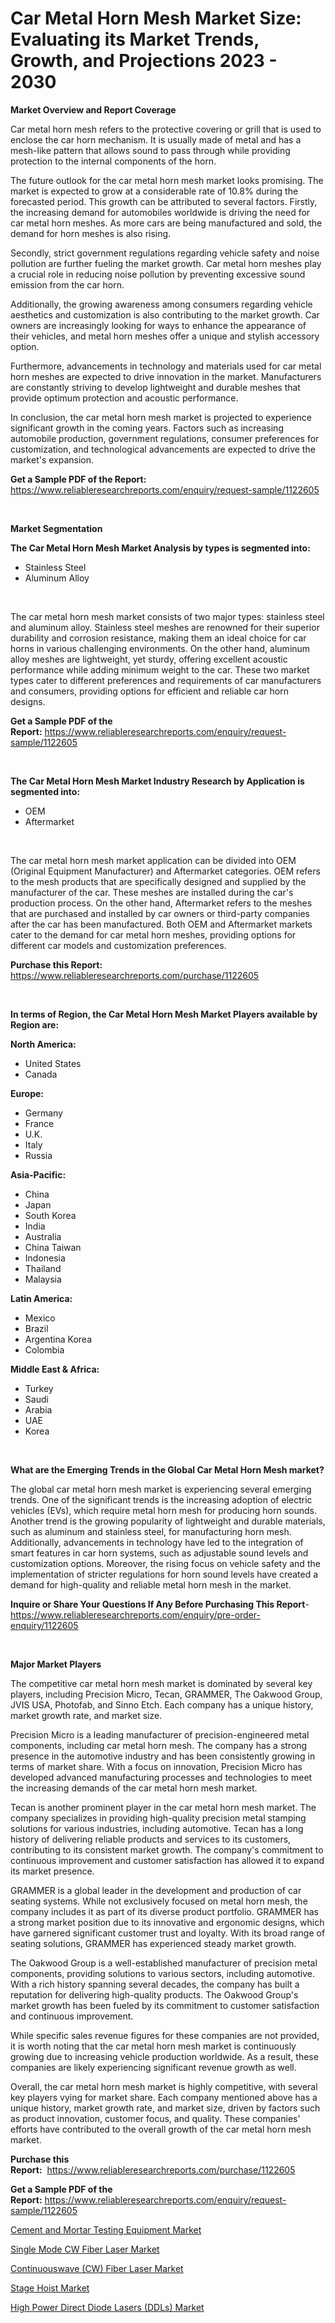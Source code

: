 <p><h1>Car Metal Horn Mesh Market Size: Evaluating its Market Trends, Growth, and Projections 2023 - 2030</h1></p><p><strong>Market Overview and Report Coverage</strong></p>
<p><p>Car metal horn mesh refers to the protective covering or grill that is used to enclose the car horn mechanism. It is usually made of metal and has a mesh-like pattern that allows sound to pass through while providing protection to the internal components of the horn.</p><p>The future outlook for the car metal horn mesh market looks promising. The market is expected to grow at a considerable rate of 10.8% during the forecasted period. This growth can be attributed to several factors. Firstly, the increasing demand for automobiles worldwide is driving the need for car metal horn meshes. As more cars are being manufactured and sold, the demand for horn meshes is also rising.</p><p>Secondly, strict government regulations regarding vehicle safety and noise pollution are further fueling the market growth. Car metal horn meshes play a crucial role in reducing noise pollution by preventing excessive sound emission from the car horn.</p><p>Additionally, the growing awareness among consumers regarding vehicle aesthetics and customization is also contributing to the market growth. Car owners are increasingly looking for ways to enhance the appearance of their vehicles, and metal horn meshes offer a unique and stylish accessory option.</p><p>Furthermore, advancements in technology and materials used for car metal horn meshes are expected to drive innovation in the market. Manufacturers are constantly striving to develop lightweight and durable meshes that provide optimum protection and acoustic performance.</p><p>In conclusion, the car metal horn mesh market is projected to experience significant growth in the coming years. Factors such as increasing automobile production, government regulations, consumer preferences for customization, and technological advancements are expected to drive the market's expansion.</p></p>
<p><strong>Get a Sample PDF of the Report:</strong> <a href="https://www.reliableresearchreports.com/enquiry/request-sample/1122605">https://www.reliableresearchreports.com/enquiry/request-sample/1122605</a></p>
<p>&nbsp;</p>
<p><strong>Market Segmentation</strong></p>
<p><strong>The Car Metal Horn Mesh Market Analysis by types is segmented into:</strong></p>
<p><ul><li>Stainless Steel</li><li>Aluminum Alloy</li></ul></p>
<p>&nbsp;</p>
<p><p>The car metal horn mesh market consists of two major types: stainless steel and aluminum alloy. Stainless steel meshes are renowned for their superior durability and corrosion resistance, making them an ideal choice for car horns in various challenging environments. On the other hand, aluminum alloy meshes are lightweight, yet sturdy, offering excellent acoustic performance while adding minimum weight to the car. These two market types cater to different preferences and requirements of car manufacturers and consumers, providing options for efficient and reliable car horn designs.</p></p>
<p><strong>Get a Sample PDF of the Report:</strong>&nbsp;<a href="https://www.reliableresearchreports.com/enquiry/request-sample/1122605">https://www.reliableresearchreports.com/enquiry/request-sample/1122605</a></p>
<p>&nbsp;</p>
<p><strong>The Car Metal Horn Mesh Market Industry Research by Application is segmented into:</strong></p>
<p><ul><li>OEM</li><li>Aftermarket</li></ul></p>
<p>&nbsp;</p>
<p><p>The car metal horn mesh market application can be divided into OEM (Original Equipment Manufacturer) and Aftermarket categories. OEM refers to the mesh products that are specifically designed and supplied by the manufacturer of the car. These meshes are installed during the car's production process. On the other hand, Aftermarket refers to the meshes that are purchased and installed by car owners or third-party companies after the car has been manufactured. Both OEM and Aftermarket markets cater to the demand for car metal horn meshes, providing options for different car models and customization preferences.</p></p>
<p><strong>Purchase this Report:</strong>&nbsp; <a href="https://www.reliableresearchreports.com/purchase/1122605">https://www.reliableresearchreports.com/purchase/1122605</a></p>
<p>&nbsp;</p>
<p><strong>In terms of Region, the Car Metal Horn Mesh Market Players available by Region are:</strong></p>
<p>
    <p> <strong> North America: </strong>
        <ul>
            <li>United States</li>
            <li>Canada</li>
        </ul>
        </p> 
    <p> <strong> Europe: </strong>
        <ul>
            <li>Germany</li>
            <li>France</li>
            <li>U.K.</li>
            <li>Italy</li>
            <li>Russia</li>
        </ul>
        </p> 
    <p> <strong> Asia-Pacific: </strong>
        <ul>
            <li>China</li>
            <li>Japan</li>
            <li>South Korea</li>
            <li>India</li>
            <li>Australia</li>
            <li>China Taiwan</li>
            <li>Indonesia</li>
            <li>Thailand</li>
            <li>Malaysia</li>
        </ul>
        </p> 
    <p> <strong> Latin America: </strong>
        <ul>
            <li>Mexico</li>
            <li>Brazil</li>
            <li>Argentina Korea</li>
            <li>Colombia</li>
        </ul>
        </p> 
    <p> <strong> Middle East & Africa: </strong>
        <ul>
            <li>Turkey</li>
            <li>Saudi</li>
            <li>Arabia</li>
            <li>UAE</li>
            <li>Korea</li>
        </ul>
    </p>
    </p>
<p>&nbsp;</p>
<p><strong>What are the Emerging Trends in the Global Car Metal Horn Mesh market?</strong></p>
<p><p>The global car metal horn mesh market is experiencing several emerging trends. One of the significant trends is the increasing adoption of electric vehicles (EVs), which require metal horn mesh for producing horn sounds. Another trend is the growing popularity of lightweight and durable materials, such as aluminum and stainless steel, for manufacturing horn mesh. Additionally, advancements in technology have led to the integration of smart features in car horn systems, such as adjustable sound levels and customization options. Moreover, the rising focus on vehicle safety and the implementation of stricter regulations for horn sound levels have created a demand for high-quality and reliable metal horn mesh in the market.</p></p>
<p><strong>Inquire or Share Your Questions If Any Before Purchasing This Report</strong>- <a href="https://www.reliableresearchreports.com/enquiry/pre-order-enquiry/1122605">https://www.reliableresearchreports.com/enquiry/pre-order-enquiry/1122605</a></p>
<p>&nbsp;</p>
<p><strong>Major Market Players</strong></p>
<p><p>The competitive car metal horn mesh market is dominated by several key players, including Precision Micro, Tecan, GRAMMER, The Oakwood Group, JVIS USA, Photofab, and Sinno Etch. Each company has a unique history, market growth rate, and market size.</p><p>Precision Micro is a leading manufacturer of precision-engineered metal components, including car metal horn mesh. The company has a strong presence in the automotive industry and has been consistently growing in terms of market share. With a focus on innovation, Precision Micro has developed advanced manufacturing processes and technologies to meet the increasing demands of the car metal horn mesh market.</p><p>Tecan is another prominent player in the car metal horn mesh market. The company specializes in providing high-quality precision metal stamping solutions for various industries, including automotive. Tecan has a long history of delivering reliable products and services to its customers, contributing to its consistent market growth. The company's commitment to continuous improvement and customer satisfaction has allowed it to expand its market presence.</p><p>GRAMMER is a global leader in the development and production of car seating systems. While not exclusively focused on metal horn mesh, the company includes it as part of its diverse product portfolio. GRAMMER has a strong market position due to its innovative and ergonomic designs, which have garnered significant customer trust and loyalty. With its broad range of seating solutions, GRAMMER has experienced steady market growth.</p><p>The Oakwood Group is a well-established manufacturer of precision metal components, providing solutions to various sectors, including automotive. With a rich history spanning several decades, the company has built a reputation for delivering high-quality products. The Oakwood Group's market growth has been fueled by its commitment to customer satisfaction and continuous improvement.</p><p>While specific sales revenue figures for these companies are not provided, it is worth noting that the car metal horn mesh market is continuously growing due to increasing vehicle production worldwide. As a result, these companies are likely experiencing significant revenue growth as well.</p><p>Overall, the car metal horn mesh market is highly competitive, with several key players vying for market share. Each company mentioned above has a unique history, market growth rate, and market size, driven by factors such as product innovation, customer focus, and quality. These companies' efforts have contributed to the overall growth of the car metal horn mesh market.</p></p>
<p><strong>Purchase this Report:</strong>&nbsp;&nbsp;<a href="https://www.reliableresearchreports.com/purchase/1122605">https://www.reliableresearchreports.com/purchase/1122605</a></p>
<p></p>
<p><strong>Get a Sample PDF of the Report:</strong>&nbsp;<a href="https://www.reliableresearchreports.com/enquiry/request-sample/1122605">https://www.reliableresearchreports.com/enquiry/request-sample/1122605</a></p>
<p><p><a href="https://medium.com/@myrtleebert1913/cement-and-mortar-testing-equipment-market-analysis-and-sze-forecasted-for-period-from-2023-to-2030-beb44d02dbab">Cement and Mortar Testing Equipment Market</a></p><p><a href="https://www.linkedin.com/pulse/decoding-single-mode-cw-fiber-laser-market-deep-dive-latest-7x7qe/">Single Mode CW Fiber Laser Market</a></p><p><a href="https://www.linkedin.com/pulse/continuouswave-cw-fiber-laser-market-size-2023-2030-yorre/">Continuouswave (CW) Fiber Laser Market</a></p><p><a href="https://medium.com/@lottiejerde6456/stage-hoist-market-size-market-outlook-and-market-forecast-2023-to-2030-221da6595f96">Stage Hoist Market</a></p><p><a href="https://www.linkedin.com/pulse/high-power-direct-diode-lasers-ddls-market-challenges-opportunities-bvwve/">High Power Direct Diode Lasers (DDLs) Market</a></p></p>